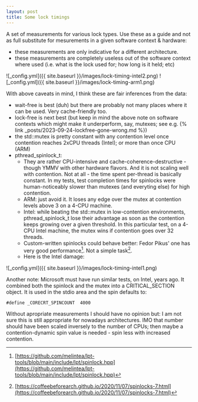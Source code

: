 ```yaml
---
layout: post
title: Some lock timings 
---
```


A set of measurements for various lock types. Use these as a guide and not as full substitute for mesurements in a given software context & hardware:
- these measurements are only indicative for a different architecture. 
- these measurements are completely useless out of the software context where used (i.e. what is the lock used for; how long is it held; etc)


![_config.yml]({{ site.baseurl }}/images/lock-timing-intel2.png)
![_config.yml]({{ site.baseurl }}/images/lock-timing-arm1.png)

With above caveats in mind, I think these are fair inferences from the data:
- wait-free is best (duh) but there are probably not many places where it can be used. Very cache-friendly too.
- lock-free is next best (but keep in mind the above note on software contexts which might make it underperform, say, mutexes; see e.g. {% link _posts/2023-09-24-lockfree-gone-wrong.md %})
- the std::mutex is pretty constant with any contention level once contention reaches 2xCPU threads (Intel); or more than once CPU (ARM)
- pthread_spinlock_t: 
    - They are rather CPU-intensive and cache-coherence-destructive - though YMMV with other hardware flavors. And it is not scaling well with contention. Not at all - the time spent per-thread is basically constant. In my tests, test completion times for spinlocks were human-noticeably slower than mutexes (and everyting else) for high contention.
    - ARM: just avoid it. It loses  any edge over the mutex at contention levels above 3 on a 4-CPU machine. 
    - Intel: while beating the std::mutex in low-contention environments, pthread_spinlock_t lose their advantage as soon as the contention keeps growing over a given threshold. In this particular test, on a 4-CPU Intel machine, the mutex wins if contention goes over 32 threads. 
    - Custom-written spinlocks could behave better: Fedor Pikus' one has very good performance[^1]. Not a simple task[^2].
    - Here is the Intel damage:

![_config.yml]({{ site.baseurl }}/images/lock-timing-intel1.png)

Another note: Microsoft must have run similar tests, on Intel, years ago. It combined both the spinlock and the mutex into a CRITICAL_SECTION object. It is used in the stdio area and the spin defaults to:

```
#define _CORECRT_SPINCOUNT  4000
```

Without apropriate measurements I should have no opinion but: I am not sure this is still appropriate for nowadays architectures. IMO that number should have been scaled inversely to the number of CPUs; then maybe a contention-dynamic spin value is needed - spin less with increased contention. 


<!--
```

Run on (4 X 3800 MHz CPU s)
CPU Caches:
  L1 Data 32 KiB (x2)
  L1 Instruction 32 KiB (x2)
  L2 Unified 256 KiB (x2)
  L3 Unified 4096 KiB (x1)
Load Average: 26.31, 9.47, 4.09
***WARNING*** CPU scaling is enabled, the benchmark real time measurements may be noisy and will incur extra overhead.
---------------------------------------------------------------------------------------
Benchmark                                  Time             CPU   Iterations       Rate
---------------------------------------------------------------------------------------
BM_Mutex/real_time/threads:1       372183265 ns    371930734 ns            2 45.0778M/s
BM_Mutex/real_time/threads:2       828728313 ns   1642745438 ns            2 20.2445M/s
BM_Mutex/real_time/threads:4       665142040 ns   1880502575 ns            4 12.6118M/s
BM_Mutex/real_time/threads:8       364317837 ns   1098455780 ns            8 11.5128M/s
BM_Mutex/real_time/threads:16      173021583 ns    549231827 ns           16 12.1208M/s
BM_Mutex/real_time/threads:32       92571975 ns    304178543 ns           32 11.3271M/s
BM_Mutex/real_time/threads:64       42670633 ns    142381319 ns           64 12.2869M/s
BM_Mutex/real_time/threads:128      22902619 ns     81923167 ns          128  11.446M/s
----------------------------------------------------------------------------
Benchmark                                  Time             CPU   Iterations
----------------------------------------------------------------------------
BM_Mutex/real_time/threads:1_BigO 320192283.19 (1)  758918673.04 (1)
BM_Mutex/real_time/threads:1_RMS          87 %            86 %
---------------------------------------------------------------------------------------
Benchmark                                  Time             CPU   Iterations       Rate
---------------------------------------------------------------------------------------
BM_PtSpin/real_time/threads:1      243797350 ns    243799186 ns            3 45.8775M/s
BM_PtSpin/real_time/threads:2      136664955 ns    272271103 ns            6 40.9206M/s
BM_PtSpin/real_time/threads:4      129163524 ns    391785787 ns            4 64.9456M/s
BM_PtSpin/real_time/threads:8      151475798 ns    499771150 ns            8 27.6896M/s
BM_PtSpin/real_time/threads:16     118245510 ns    407959808 ns           16 17.7356M/s
BM_PtSpin/real_time/threads:32      99280671 ns    358014631 ns           32 10.5617M/s
BM_PtSpin/real_time/threads:64      98019994 ns    365460396 ns           64 5.34879M/s
BM_PtSpin/real_time/threads:128     59609581 ns    242166590 ns          128 4.39768M/s
----------------------------------------------------------------------------
Benchmark                                  Time             CPU   Iterations
----------------------------------------------------------------------------
BM_PtSpin/real_time/threads:1_BigO 129532172.94 (1)  347653581.55 (1)
BM_PtSpin/real_time/threads:1_RMS         39 %            24 %
---------------------------------------------------------------------------------------
Benchmark                                  Time             CPU   Iterations       Rate
---------------------------------------------------------------------------------------
BM_LockFree/real_time/threads:1    279137910 ns    279135775 ns            3 40.0691M/s
BM_LockFree/real_time/threads:2    180197248 ns    359024386 ns            4 46.5524M/s
BM_LockFree/real_time/threads:4    116204665 ns    386142218 ns            8 36.0941M/s
BM_LockFree/real_time/threads:8     68312912 ns    229082265 ns            8 61.3984M/s
BM_LockFree/real_time/threads:16    35720324 ns    133002928 ns           16 58.7103M/s
BM_LockFree/real_time/threads:32    17453380 ns     62109020 ns           64 30.0393M/s
BM_LockFree/real_time/threads:64     8257981 ns     32608820 ns          128 31.7443M/s
BM_LockFree/real_time/threads:128    2753002 ns     13097931 ns          256 47.6106M/s
----------------------------------------------------------------------------
Benchmark                                  Time             CPU   Iterations
----------------------------------------------------------------------------
BM_LockFree/real_time/threads:1_BigO 88504677.73 (1)  186775417.82 (1)
BM_LockFree/real_time/threads:1_RMS        104 %            74 %
---------------------------------------------------------------------------------------
Benchmark                                  Time             CPU   Iterations       Rate
---------------------------------------------------------------------------------------
BM_WaitFree/real_time/threads:1    213561674 ns    213344938 ns            3 52.3727M/s
BM_WaitFree/real_time/threads:2     92615983 ns    184035918 ns            8  45.287M/s
BM_WaitFree/real_time/threads:4     47936493 ns    148999780 ns           12 58.3314M/s
BM_WaitFree/real_time/threads:8     31274736 ns    107253557 ns           32 33.5279M/s
BM_WaitFree/real_time/threads:16    13111093 ns     55743115 ns           64 39.9881M/s
BM_WaitFree/real_time/threads:32     6433701 ns     27816904 ns          128 40.7454M/s
BM_WaitFree/real_time/threads:64     3254567 ns     14226486 ns          320 32.2186M/s
BM_WaitFree/real_time/threads:128    1856911 ns      6830837 ns         1792 10.0837M/s
----------------------------------------------------------------------------
Benchmark                                  Time             CPU   Iterations
----------------------------------------------------------------------------
BM_WaitFree/real_time/threads:1_BigO 51255644.76 (1)  94781441.93 (1)
BM_WaitFree/real_time/threads:1_RMS        132 %            79 %


Run on (4 X ARM Cortex A76 2400 MHz CPU s)
Load Average: 0.62, 1.01, 2.31
***WARNING*** CPU scaling is enabled, the benchmark real time measurements may be noisy and will incur extra overhead.
---------------------------------------------------------------------------------------
Benchmark                                  Time             CPU   Iterations       Rate
---------------------------------------------------------------------------------------
BM_Mutex/real_time/threads:1       391728653 ns    391664156 ns            2 42.8287M/s
BM_Mutex/real_time/threads:2      1566944408 ns   3133732396 ns            2  10.707M/s
BM_Mutex/real_time/threads:4       612992238 ns   2392159907 ns            4 13.6847M/s
BM_Mutex/real_time/threads:8       307948406 ns   1236959937 ns            8 13.6202M/s
BM_Mutex/real_time/threads:16      152801352 ns    616390236 ns           16 13.7247M/s
BM_Mutex/real_time/threads:32       76441163 ns    309636400 ns           32 13.7174M/s
BM_Mutex/real_time/threads:64       37117348 ns    154299111 ns           64 14.1251M/s
BM_Mutex/real_time/threads:128      18554308 ns     76519239 ns          128 14.1285M/s
----------------------------------------------------------------------------
Benchmark                                  Time             CPU   Iterations
----------------------------------------------------------------------------
BM_Mutex/real_time/threads:1_BigO 395565984.59 (1)  1038920172.78 (1)
BM_Mutex/real_time/threads:1_RMS         122 %           103 %
---------------------------------------------------------------------------------------
Benchmark                                  Time             CPU   Iterations       Rate
---------------------------------------------------------------------------------------
BM_PtSpin/real_time/threads:1      335765098 ns    335708915 ns            2 49.9671M/s
BM_PtSpin/real_time/threads:2      962264267 ns   1924431122 ns            2 17.4351M/s
BM_PtSpin/real_time/threads:4      783641221 ns   3133445422 ns            4 10.7047M/s
BM_PtSpin/real_time/threads:8      817023173 ns   3622510467 ns            8 5.13364M/s
BM_PtSpin/real_time/threads:16     566111544 ns   2988853489 ns           16 3.70449M/s
BM_PtSpin/real_time/threads:32     555493463 ns   2963675116 ns           32 1.88765M/s
BM_PtSpin/real_time/threads:64     495072239 ns   2675959007 ns           64 1.05901M/s
BM_PtSpin/real_time/threads:128    443209706 ns   2504237100 ns          128 591.467k/s
----------------------------------------------------------------------------
Benchmark                                  Time             CPU   Iterations
----------------------------------------------------------------------------
BM_PtSpin/real_time/threads:1_BigO 619822588.94 (1)  2518602579.64 (1)
BM_PtSpin/real_time/threads:1_RMS         32 %            38 %
---------------------------------------------------------------------------------------
Benchmark                                  Time             CPU   Iterations       Rate
---------------------------------------------------------------------------------------
BM_LockFree/real_time/threads:1    304616840 ns    304599629 ns            2 55.0765M/s
BM_LockFree/real_time/threads:2   1293569432 ns   2586995454 ns            2 12.9697M/s
BM_LockFree/real_time/threads:4    432387447 ns   1725480652 ns            4 19.4007M/s
BM_LockFree/real_time/threads:8    206437024 ns    885006719 ns            8 20.3176M/s
BM_LockFree/real_time/threads:16   101065450 ns    446462100 ns           16 20.7504M/s
BM_LockFree/real_time/threads:32    49824142 ns    222821562 ns           32 21.0455M/s
BM_LockFree/real_time/threads:64    24972667 ns    111576392 ns           64 20.9945M/s
BM_LockFree/real_time/threads:128   12051590 ns     55933942 ns          128 21.7518M/s
----------------------------------------------------------------------------
Benchmark                                  Time             CPU   Iterations
----------------------------------------------------------------------------
BM_LockFree/real_time/threads:1_BigO 303115573.90 (1)  792359556.14 (1)
BM_LockFree/real_time/threads:1_RMS        132 %           107 %
---------------------------------------------------------------------------------------
Benchmark                                  Time             CPU   Iterations       Rate
---------------------------------------------------------------------------------------
BM_WaitFree/real_time/threads:1    195901983 ns    195836796 ns            4 42.8204M/s
BM_WaitFree/real_time/threads:2    476774620 ns    953498468 ns            2  35.189M/s
BM_WaitFree/real_time/threads:4    235439963 ns    936727617 ns            4 35.6295M/s
BM_WaitFree/real_time/threads:8    113586573 ns    468203491 ns            8 36.9261M/s
BM_WaitFree/real_time/threads:16    54961626 ns    235692911 ns           16 38.1567M/s
BM_WaitFree/real_time/threads:32    27041085 ns    118543902 ns           32 38.7771M/s
BM_WaitFree/real_time/threads:64    13129261 ns     58700909 ns           64 39.9328M/s
BM_WaitFree/real_time/threads:128    5941350 ns     29392164 ns          128  44.122M/s
----------------------------------------------------------------------------
Benchmark                                  Time             CPU   Iterations
----------------------------------------------------------------------------
BM_WaitFree/real_time/threads:1_BigO 140347057.76 (1)  374574532.35 (1)
BM_WaitFree/real_time/threads:1_RMS        107 %            94 %

```
-->

[^1]: [https://github.com/melintea/lpt-tools/blob/main/include/lpt/spinlock.hpp](https://github.com/melintea/lpt-tools/blob/main/include/lpt/spinlock.hpp)
[^2]: [https://coffeebeforearch.github.io/2020/11/07/spinlocks-7.html](https://coffeebeforearch.github.io/2020/11/07/spinlocks-7.html)

